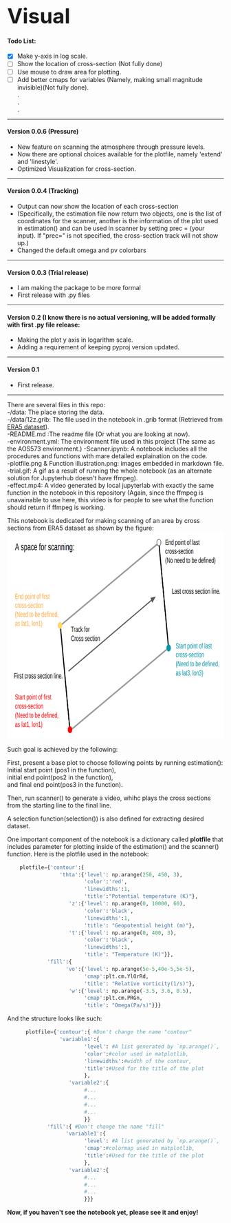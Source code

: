 # <b><font size=18>Visual</font></b>

#### Todo List:
- [x] Make y-axis in log scale.
- [ ] Show the location of cross-section (Not fully done)
- [ ] Use mouse to draw area for plotting.
- [ ] Add better cmaps for variables (Namely, making small magnitude invisible)(Not fully done).\
. \
. \
. 

---

#### Version 0.0.6 (Pressure)

- New feature on scanning the atmosphere through pressure levels.
- Now there are optional choices available for the plotfile, namely 'extend' and 'linestyle'. 
- Optimized Visualization for cross-section.

---

#### Version 0.0.4 (Tracking)

- Output can now show the location of each cross-section
- (Specifically, the estimation file now return two objects, one is the list of coordinates for the scanner, another is the information of the plot used in estimation() and can be used in scanner by setting prec = (your input). If "prec=" is not specified, the cross-section track will not show up.) 
- Changed the default omega and pv colorbars

---

#### Version 0.0.3 (Trial release)

- I am making the package to be more formal
- First release with .py files

---

#### Version 0.2 (I know there is no actual versioning, will be added formally with first .py file release:

- Making the plot y axis in logarithm scale. 
- Adding a requirement of keeping pyproj version updated. 

---

#### Version 0.1

- First release.

---

There are several files in this repo:\
-/data: The place storing the data.\
-/data/12z.grib: The file used in the notebook in .grib format (Retrieved from [ERA5 dataset](https://cds.climate.copernicus.eu/cdsapp#!/dataset/reanalysis-era5-pressure-levels?tab=form)).\
-README.md :The readme file (Or what you are looking at now).\
-environment.yml: The environment file used in this project (The same as the AOS573 environment.)
-Scanner.ipynb: A notebook includes all the procedures and functions with mare detailed explaination on the code.\
-plotfile.png & Function illustration.png: images embedded in markdown file.\
-trial.gif: A gif as a result of running the whole notebook (as an alternate solution for Jupyterhub doesn't have ffmpeg).\
-effect.mp4: A video generated by local jupyterlab with exactly the same function in the notebook in this repository (Again, since the ffmpeg is unavainable to use here, this video is for people to see what the function should return if ffmpeg is working.

This notebook is dedicated for making scanning of an area by cross sections from ERA5 dataset as shown by the figure:\
<img src='Function illustration.png' width='810' height='480'/>

Such goal is achieved by the following:

First, present a base plot to choose following points by running estimation(): \
Initial start point (pos1 in the function), \
initial end point(pos2 in the function), \
and final end point(pos3 in the function).

Then, run scanner() to generate a video, whihc plays the cross sections from the starting line to the final line.

A selection function(selection()) is also defined for extracting desired dataset.

One important component of the notebook is a dictionary called <b>plotfile</b> that includes parameter for plotting inside of the estimation() and the scanner() function.
Here is the plotfile used in the notebook:
```python
    plotfile={'contour':{
                 'thta':{'level': np.arange(250, 450, 3),
                         'color':'red',
                         'linewidths':1,
                         'title':"Potential temperature (K)"},
                    'z':{'level': np.arange(0, 10000, 60),
                         'color':'black',
                         'linewidths':1, 
                         'title': "Geopotential height (m)"},
                    't':{'level': np.arange(0, 400, 3),
                         'color':'black',
                         'linewidths':1, 
                         'title': "Temperature (K)"}},
             'fill':{
                   'vo':{'level': np.arange(5e-5,40e-5,5e-5),
                         'cmap':plt.cm.YlOrRd,
                         'title': "Relative vorticity(1/s)"},
                    'w':{'level': np.arange(-3.5, 3.6, 0.5),
                         'cmap':plt.cm.PRGn,
                         'title': "Omega(Pa/s)"}}}

```
And the structure looks like such:
```python
      plotfile={'contour':{ #Don't change the name "contour"
                 'variable1':{
                         'level': #A list generated by `np.arange()`,
                         'color':#color used in matplotlib,
                         'linewidths':#width of the contour,
                         'title':#Used for the title of the plot
                         },
                    'variable2':{
                         #...
                         #...
                         #...
                         #...
                         }}
             'fill':{ #Don't change the name "fill"
                   'variable1':{
                         'level': #A list generated by `np.arange()`,
                         'cmap':#colormap used in matplotlib,
                         'title':#Used for the title of the plot
                         },
                    'variable2':{
                         #...
                         #...
                         #...
                         }}}
```                         
    
<b>Now, if you haven't see the notebook yet, please see it and enjoy!</b>
